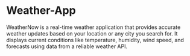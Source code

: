 # Weather-App
WeatherNow is a real-time weather application that provides accurate weather updates based on your location or any city you search for. It displays current conditions like temperature, humidity, wind speed, and forecasts using data from a reliable weather API.

